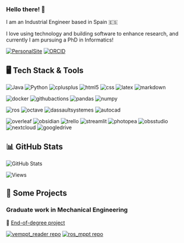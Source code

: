 ### Hello there! 👋

I am an Industrial Engineer based in Spain 🇪🇸

I love using technology and building software to enhance research, and currently I am pursuing a PhD in Informatics!

[![PersonalSite](https://img.shields.io/badge/personal_site-E53734?style=for-the-badge&logo=streamlit&logoColor=white)](https://aaronpb.github.io/)
[![ORCID](https://img.shields.io/badge/my_orcid-A6CE39?style=for-the-badge&logo=orcid&logoColor=white)](https://orcid.org/0000-0003-0136-5004)

## 🖥️ Tech Stack & Tools

![Java](https://img.shields.io/badge/java-ED8B00?style=for-the-badge&logo=openjdk&logoColor=white)
![Python](https://img.shields.io/badge/python-3670A0?style=for-the-badge&logo=python&logoColor=white)
![cplusplus](https://img.shields.io/badge/c++-00599C?style=for-the-badge&logo=cplusplus&logoColor=white)
![html5](https://img.shields.io/badge/html5-E34F26?style=for-the-badge&logo=html5&logoColor=white)
![css](https://img.shields.io/badge/css-663399?style=for-the-badge&logo=css&logoColor=white)
![latex](https://img.shields.io/badge/latex-008080?style=for-the-badge&logo=latex&logoColor=white)
![markdown](https://img.shields.io/badge/markdown-000000?style=for-the-badge&logo=markdown&logoColor=white)

![docker](https://img.shields.io/badge/docker-2496ED?style=for-the-badge&logo=docker&logoColor=white)
![githubactions](https://img.shields.io/badge/github_actions-2088FF?style=for-the-badge&logo=githubactions&logoColor=white)
![pandas](https://img.shields.io/badge/pandas-150458?style=for-the-badge&logo=pandas&logoColor=white)
![numpy](https://img.shields.io/badge/numpy-013243?style=for-the-badge&logo=numpy&logoColor=white)

![ros](https://img.shields.io/badge/ros-22314E?style=for-the-badge&logo=ros&logoColor=white)
![octave](https://img.shields.io/badge/octave-0790C0?style=for-the-badge&logo=octave&logoColor=white)
![dassaultsystemes](https://img.shields.io/badge/solidworks-005386?style=for-the-badge&logo=dassaultsystemes&logoColor=white)
![autocad](https://img.shields.io/badge/autocad-E51050?style=for-the-badge&logo=autocad&logoColor=white)

![overleaf](https://img.shields.io/badge/overleaf-47A141?style=for-the-badge&logo=overleaf&logoColor=white)
![obsidian](https://img.shields.io/badge/obsidian-7C3AED?style=for-the-badge&logo=obsidian&logoColor=white)
![trello](https://img.shields.io/badge/trello-0052CC?style=for-the-badge&logo=trello&logoColor=white)
![streamlit](https://img.shields.io/badge/streamlit-FF4B4B?style=for-the-badge&logo=streamlit&logoColor=white)
![photopea](https://img.shields.io/badge/photopea-18A497?style=for-the-badge&logo=photopea&logoColor=white)
![obsstudio](https://img.shields.io/badge/obsstudio-302E31?style=for-the-badge&logo=obsstudio&logoColor=white)
![nextcloud](https://img.shields.io/badge/nextcloud-0082C9?style=for-the-badge&logo=nextcloud&logoColor=white)
![googledrive](https://img.shields.io/badge/google_drive-4285F4?style=for-the-badge&logo=googledrive&logoColor=white)

## 📊 GitHub Stats

![GitHub Stats](https://github-readme-stats.vercel.app/api?username=aaronpb&show_icons=true&icon_color=ff6347&count_private=true&theme=dark)

![Views](https://komarev.com/ghpvc/?username=aaronpb&style=flat-square&color=blue&style=for-the-badge)

## 🍄 Some Projects

### Graduate work in Mechanical Engineering

:link: [End-of-degree project](http://repositorio.ual.es/handle/10835/8041)

[![vemppt_reader repo](https://github-readme-stats.vercel.app/api/pin?username=aaronpb&repo=vemppt_reader&show_icons=true&icon_color=ff6347&theme=dark)](https://github.com/AaronPB/vemppt_reader)
[![ros_mppt repo](https://github-readme-stats.vercel.app/api/pin?username=aaronpb&repo=ros_mppt&show_icons=true&icon_color=ff6347&theme=dark)](https://github.com/AaronPB/ros_mppt)
